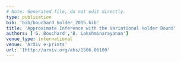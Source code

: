 ```yaml
---
# Note: Generated file, do not edit directly.
type: publication
bib: 'bib/bouchard_holder_2015.bib'
title: 'Approximate Inference with the Variational Holder Bound'
authors: ['G. Bouchard','B. Lakshminarayanan']
venue_type: international
venue: 'ArXiv e-prints'
url: 'Ihttp://arxiv.org/abs/1506.06100'
---
```

